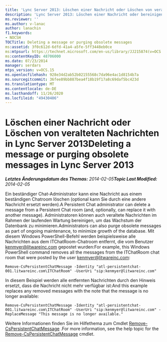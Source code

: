 ```yaml
---
title: 'Lync Server 2013: Löschen einer Nachricht oder Löschen von veralteten Nachrichten'
description: 'Lync Server 2013: Löschen einer Nachricht oder bereinigen veralteter Nachrichten'
ms.reviewer: ''
ms.author: v-lanac
author: lanachin
f1.keywords:
- NOCSH
TOCTitle: Deleting a message or purging obsolete messages
ms:assetid: 3f0c612d-6dfd-41a4-a5fe-5ff3448eb0ce
ms:mtpsurl: https://technet.microsoft.com/en-us/library/JJ215874(v=OCS.15)
ms:contentKeyID: 48706000
ms.date: 07/23/2014
manager: serdars
mtps_version: v=OCS.15
ms.openlocfilehash: 928e34d2ab52b02155568c7da96e4ac1d8154b7a
ms.sourcegitcommit: 36fee89bb887bea4f18b19f17a8c69daf5bc423d
ms.translationtype: MT
ms.contentlocale: de-DE
ms.lasthandoff: 11/26/2020
ms.locfileid: "49430406"
---
```

# <a name="deleting-a-message-or-purging-obsolete-messages-in-lync-server-2013"></a><span data-ttu-id="a5e06-103">Löschen einer Nachricht oder Löschen von veralteten Nachrichten in Lync Server 2013</span><span class="sxs-lookup"><span data-stu-id="a5e06-103">Deleting a message or purging obsolete messages in Lync Server 2013</span></span>

<div data-xmlns="http://www.w3.org/1999/xhtml">

<div class="topic" data-xmlns="http://www.w3.org/1999/xhtml" data-msxsl="urn:schemas-microsoft-com:xslt" data-cs="https://msdn.microsoft.com/">

<div data-asp="https://msdn2.microsoft.com/asp">



</div>

<div id="mainSection">

<div id="mainBody"><span data-ttu-id="a5e06-104">

<span> </span></span><span class="sxs-lookup"><span data-stu-id="a5e06-104">

<span> </span></span></span>

<span data-ttu-id="a5e06-105">_**Letztes Änderungsdatum des Themas:** 2014-02-05_</span><span class="sxs-lookup"><span data-stu-id="a5e06-105">_**Topic Last Modified:** 2014-02-05_</span></span>

<span data-ttu-id="a5e06-106">Ein beständiger Chat-Administrator kann eine Nachricht aus einem beständigen Chatroom löschen (optional kann Sie durch eine andere Nachricht ersetzt werden).</span><span class="sxs-lookup"><span data-stu-id="a5e06-106">A Persistent Chat administrator can delete a message from a Persistent Chat room (and, optionally, can replace it with another message).</span></span> <span data-ttu-id="a5e06-107">Administratoren können auch veraltete Nachrichten im Rahmen der laufenden Wartung bereinigen, um das Wachstum der Datenbank zu minimieren.</span><span class="sxs-lookup"><span data-stu-id="a5e06-107">Administrators can also purge obsolete messages as part of ongoing maintenance, to minimize growth of the database.</span></span> <span data-ttu-id="a5e06-108">Mit diesem Windows PowerShell-Befehl werden beispielsweise alle Nachrichten aus dem ITChatRoom-Chatroom entfernt, die vom Benutzer kenmyer@litwareinc.com gepostet wurden:</span><span class="sxs-lookup"><span data-stu-id="a5e06-108">For example, this Windows PowerShell command removes all the messages from the ITChatRoom chat room that were posted by the user kenmyer@litwareinc.com:</span></span>

    Remove-CsPersistentChatMessage -Identity "atl-persistentchat-001.litwareinc.com\ITChatRoom" -UserUri "sip:kenmyer@litwareinc.com"

<span data-ttu-id="a5e06-109">In diesem Beispiel werden alle entfernten Nachrichten durch den Hinweis ersetzt, dass die Nachricht nicht mehr verfügbar ist:</span><span class="sxs-lookup"><span data-stu-id="a5e06-109">And this example replaces any removed messages with the note that the message is no longer available:</span></span>

    Remove-CsPersistentChatMessage -Identity "atl-persistentchat-001.litwareinc.com\ITChatRoom" -UserUri "sip:kenmyer@litwareinc.com" -ReplaceMessage "This message is no longer available."

<span data-ttu-id="a5e06-110">Weitere Informationen finden Sie im Hilfethema zum Cmdlet [Remove-CsPersistentChatMessage](https://docs.microsoft.com/powershell/module/skype/Remove-CsPersistentChatMessage) .</span><span class="sxs-lookup"><span data-stu-id="a5e06-110">For more information, see the help topic for the [Remove-CsPersistentChatMessage](https://docs.microsoft.com/powershell/module/skype/Remove-CsPersistentChatMessage) cmdlet.</span></span>

<span data-ttu-id="a5e06-111"></div>

<span> </span>

</div>

</div>

</span><span class="sxs-lookup"><span data-stu-id="a5e06-111"></div>

<span> </span>

</div>

</div>

</span></span></div>


